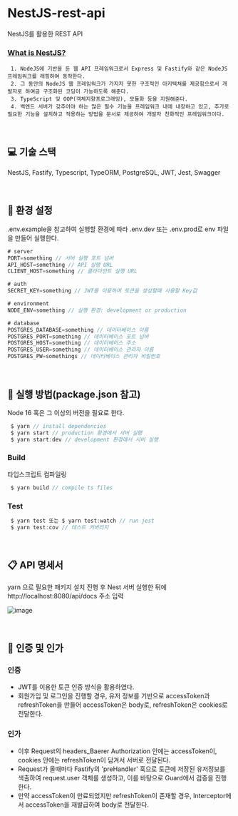 # NestJS-rest-api

NestJS를 활용한 REST API <br />

### [What is NestJS?](https://docs.nestjs.com/first-steps)

```plain
 1. NodeJS에 기반을 둔 웹 API 프레임워크로서 Express 및 Fastify와 같은 NodeJS 프레임워크를 래핑하여 동작한다.
 2. 그 동안의 NodeJS 웹 프레임워크가 가지지 못한 구조적인 아키텍쳐를 제공함으로서 개발자로 하여금 구조화된 코딩이 가능하도록 해준다.
 3. TypeScript 및 OOP(객체지향프로그래밍), 모듈화 등을 지원해준다.
 4. 백엔드 서버가 갖추어야 하는 많은 필수 기능을 프레임워크 내에 내장하고 있고, 추가로 필요한 기능을 설치하고 적용하는 방법을 문서로 제공하여 개발자 친화적인 프레임워크이다.
```

<br />

## 💻 기술 스택

NestJS, Fastify, Typescript, TypeORM, PostgreSQL, JWT, Jest, Swagger

<br />

## 🔖 환경 설정

.env.example을 참고하여 실행할 환경에 따라 .env.dev 또는 .env.prod로 env 파일을 만들어 실행한다.

```javascript
# server
PORT=something // 서버 실행 포트 넘버
API_HOST=something // API 실행 URL
CLIENT_HOST=something // 클라이언트 실행 URL

# auth
SECRET_KEY=something // JWT를 이용하여 토큰을 생성할때 사용할 Key값

# environment
NODE_ENV=something // 실행 환경: development or production

# database
POSTGRES_DATABASE=something // 데이터베이스 이름
POSTGRES_PORT=something // 데이터베이스 포트 넘버
POSTGRES_HOST=something // 데이터베이스 주소
POSTGRES_USER=something // 데이터베이스 관리자 이름
POSTGRES_PW=somethings // 데이터베이스 관리자 비밀번호
```

<br />

## 📌 실행 방법(package.json 참고)

Node 16 혹은 그 이상의 버전을 필요로 한다.

```javascript
 $ yarn // install dependencies
 $ yarn start // production 환경에서 서버 실행
 $ yarn start:dev // development 환경에서 서버 실행
```

### Build

타입스크립트 컴파일링

```javascript
 $ yarn build // compile ts files
```

### Test

```javascript
 $ yarn test 또는 $ yarn test:watch // run jest
 $ yarn test:cov // 테스트 커버리지
```

<br />

## 📋 API 명세서

yarn 으로 필요한 패키지 설치 진행 후 Nest 서버 실행한 뒤에 <br />
http://localhost:8080/api/docs 주소 입력

![image](https://user-images.githubusercontent.com/81504356/182029268-0d0bc5e4-705d-4ae2-ad4a-db8bda937e4d.png)

<br />

## 🔐 인증 및 인가

### 인증

- JWT를 이용한 토큰 인증 방식을 활용하였다.
- 회원가입 및 로그인을 진행할 경우, 유저 정보를 기반으로 accessToken과 refreshToken을 만들어 accessToken은 body로, refreshToken은 cookies로 전달한다. 

### 인가

- 이후 Request의 headers_Baerer Authorization 안에는 accessToken이, cookies 안에는 refreshToken이 담겨서 서버로 전달된다.
- Request가 올때마다 Fastify의 'preHandler' 훅으로 토큰에 저장된 유저정보를 색출하여 request.user 객체를 생성하고, 이를 바탕으로 Guard에서 검증을 진행한다.
- 만약 accessToken이 만료되었지만 refreshToken이 존재할 경우, Interceptor에서 accessToken을 재발급하여 body로 전달한다. 
